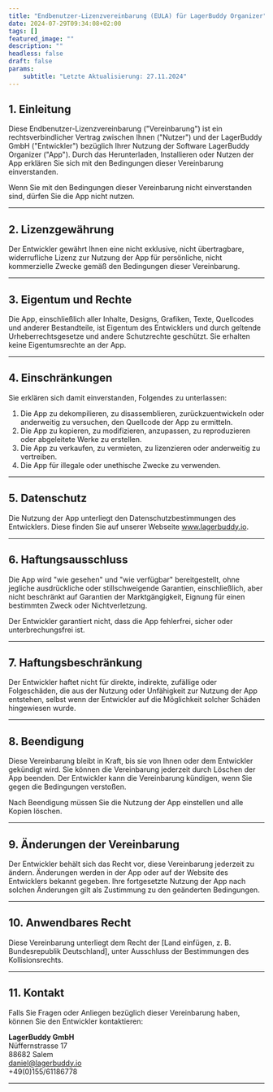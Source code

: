```yaml
---
title: "Endbenutzer-Lizenzvereinbarung (EULA) für LagerBuddy Organizer"
date: 2024-07-29T09:34:08+02:00
tags: []
featured_image: ""
description: ""
headless: false
draft: false
params:
    subtitle: "Letzte Aktualisierung: 27.11.2024"
---
```


## 1. Einleitung
Diese Endbenutzer-Lizenzvereinbarung ("Vereinbarung") ist ein rechtsverbindlicher Vertrag zwischen Ihnen ("Nutzer") und der LagerBuddy GmbH ("Entwickler") bezüglich Ihrer Nutzung der Software LagerBuddy Organizer ("App"). Durch das Herunterladen, Installieren oder Nutzen der App erklären Sie sich mit den Bedingungen dieser Vereinbarung einverstanden.

Wenn Sie mit den Bedingungen dieser Vereinbarung nicht einverstanden sind, dürfen Sie die App nicht nutzen.

---

## 2. Lizenzgewährung
Der Entwickler gewährt Ihnen eine nicht exklusive, nicht übertragbare, widerrufliche Lizenz zur Nutzung der App für persönliche, nicht kommerzielle Zwecke gemäß den Bedingungen dieser Vereinbarung.

---

## 3. Eigentum und Rechte
Die App, einschließlich aller Inhalte, Designs, Grafiken, Texte, Quellcodes und anderer Bestandteile, ist Eigentum des Entwicklers und durch geltende Urheberrechtsgesetze und andere Schutzrechte geschützt. Sie erhalten keine Eigentumsrechte an der App.

---

## 4. Einschränkungen
Sie erklären sich damit einverstanden, Folgendes zu unterlassen:

1. Die App zu dekompilieren, zu disassemblieren, zurückzuentwickeln oder anderweitig zu versuchen, den Quellcode der App zu ermitteln.
2. Die App zu kopieren, zu modifizieren, anzupassen, zu reproduzieren oder abgeleitete Werke zu erstellen.
3. Die App zu verkaufen, zu vermieten, zu lizenzieren oder anderweitig zu vertreiben.
4. Die App für illegale oder unethische Zwecke zu verwenden.

---

## 5. Datenschutz
Die Nutzung der App unterliegt den Datenschutzbestimmungen des Entwicklers. Diese finden Sie auf unserer Webseite www.lagerbuddy.io. 

---

## 6. Haftungsausschluss
Die App wird "wie gesehen" und "wie verfügbar" bereitgestellt, ohne jegliche ausdrückliche oder stillschweigende Garantien, einschließlich, aber nicht beschränkt auf Garantien der Marktgängigkeit, Eignung für einen bestimmten Zweck oder Nichtverletzung.

Der Entwickler garantiert nicht, dass die App fehlerfrei, sicher oder unterbrechungsfrei ist.

---

## 7. Haftungsbeschränkung
Der Entwickler haftet nicht für direkte, indirekte, zufällige oder Folgeschäden, die aus der Nutzung oder Unfähigkeit zur Nutzung der App entstehen, selbst wenn der Entwickler auf die Möglichkeit solcher Schäden hingewiesen wurde.

---

## 8. Beendigung
Diese Vereinbarung bleibt in Kraft, bis sie von Ihnen oder dem Entwickler gekündigt wird. Sie können die Vereinbarung jederzeit durch Löschen der App beenden. Der Entwickler kann die Vereinbarung kündigen, wenn Sie gegen die Bedingungen verstoßen.

Nach Beendigung müssen Sie die Nutzung der App einstellen und alle Kopien löschen.

---

## 9. Änderungen der Vereinbarung
Der Entwickler behält sich das Recht vor, diese Vereinbarung jederzeit zu ändern. Änderungen werden in der App oder auf der Website des Entwicklers bekannt gegeben. Ihre fortgesetzte Nutzung der App nach solchen Änderungen gilt als Zustimmung zu den geänderten Bedingungen.

---

## 10. Anwendbares Recht
Diese Vereinbarung unterliegt dem Recht der [Land einfügen, z. B. Bundesrepublik Deutschland], unter Ausschluss der Bestimmungen des Kollisionsrechts.

---

## 11. Kontakt
Falls Sie Fragen oder Anliegen bezüglich dieser Vereinbarung haben, können Sie den Entwickler kontaktieren:  

**LagerBuddy GmbH**  
Nüffernstrasse 17  
88682 Salem  
daniel@lagerbuddy.io  
+49(0)155/61186778

---